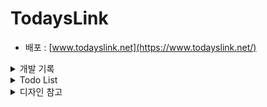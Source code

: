 # TodaysLink

- 배포 : [www.todayslink.net](https://www.todayslink.net/)

<details>
<summary>개발 기록</summary>
<div markdown="1">

- [2023.01.07 : 헤더 디자인 및 반응형 완료 .기록

- [2023.01.09 : 모바일 환경 헤더 햄버거 바 추가 .기록

- 2023.01.09 : **404** 페이지 추가 완료

- 2023.01.09 : 사이트 테마 색 변경

- [2023.01.11 : FAQ 페이지 디자인 - 아코디언 UI 적용하기 .기록

- 2023.01.14 : 계정 관련 페이지 완성 (로그인, 회원가입, 계정 찾기)

- 2023.01.15 : 링크 상세 페이지 완성

- 2023.01.16 : Q&A 페이지 완성

- 2023.01.17 : 1:1 문의 작성 페이지 & 관리자

- 2023.01.21 : DB 세팅 및 연결 / 1:1 문의 http 요청 완료 / Redux 세팅

- 2023.01.26 : 1:1 문의 상세페이지

- 2023.01.28 : 데이터 필터 완료

- 2023.02.03 : mongoDB -> firebase 전환

- 2023.02.08 : 데이터 필터 완료 (firebase)

- 2023.02.11 : 실제 데이터 추가 및 이벤트 디테일 페이지 수정 (태그 추가)

- 2023.02.14 ~ 02.16 : 회원가입 페이지

</div>
</details>

<details>
<summary>Todo List</summary>
<div markdown="1">
  
- 메인 index 코드 수정
- FAQ 페이지 카테고리 분리
</details>

<details>
<summary>디자인 참고</summary>
<div markdown="1">

- [상세 페이지 디자인 참고 - 크림](https://kream.co.kr/products/92506)
- [FAQ 페이지 디자인 참고 - 우리은행](https://spot.wooribank.com/pot/Dream?withyou=MYETC0005)
- [Q&A 페이지 디자인 참고 - SSF샵](https://www.ssfshop.com/secured/mypage/myInquiryList)
- [메인 페이지 헤더 및 태그 디자인 참고 - 유튜브](https://www.youtube.com/)
- [로그인 및 회원가입 디자인 참고 - 무신사](https://www.musinsa.com/auth/login?referer=https%3A%2F%2Fwww.musinsa.com%2Fapp%2F%3FNaPm%3Dct%253Dlcx9kubh%257Cci%253Dcheckout%257Ctr%253Dds%257Ctrx%253D%257Chk%253D156c70095c470bd22f83fe7c9e3003ed42ebae73)
- [기본 요소 디자인 참고 - Tailwind](https://tailwindui.com/components)

</details>
